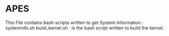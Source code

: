 # APES
This File contains bash scripts written to get System Information : systeminfo.sh
              build_kernel.sh : is the bash script written to build the kernel.
